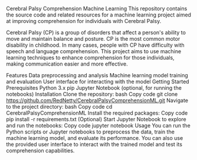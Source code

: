 Cerebral Palsy Comprehension Machine Learning
This repository contains the source code and related resources for a machine learning project aimed at improving comprehension for individuals with Cerebral Palsy.

Cerebral Palsy (CP) is a group of disorders that affect a person's ability to move and maintain balance and posture. CP is the most common motor disability in childhood. In many cases, people with CP have difficulty with speech and language comprehension. This project aims to use machine learning techniques to enhance comprehension for those individuals, making communication easier and more effective.

Features
Data preprocessing and analysis
Machine learning model training and evaluation
User interface for interacting with the model
Getting Started
Prerequisites
Python 3.x
pip
Jupyter Notebook (optional, for running the notebooks)
Installation
Clone the repository:
bash
Copy code
git clone https://github.com/RedNetty/CerebralPalsyComprehensionML.git
Navigate to the project directory:
bash
Copy code
cd CerebralPalsyComprehensionML
Install the required packages:
Copy code
pip install -r requirements.txt
(Optional) Start Jupyter Notebook to explore and run the notebooks:
Copy code
jupyter notebook
Usage
You can run the Python scripts or Jupyter notebooks to preprocess the data, train the machine learning model, and evaluate its performance. You can also use the provided user interface to interact with the trained model and test its comprehension capabilities.
